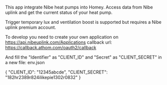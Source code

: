 This app integrate Nibe heat pumps into Homey.
Access data from Nibe uplink and get the current status of your heat pump.

Trigger temporary lux and ventilation boost is supported but requires a Nibe uplink premium account.

To develop you need to create your own application on https://api.nibeuplink.com/Applications
callback url: https://callback.athom.com/oauth2/callback

And fill the "Identifier" as "CLIENT_ID" and "Secret" as "CLIENT_SECRET" in a new file:
env.json 

{
  "CLIENT_ID": "12345abcde",
  "CLIENT_SECRET": "182hr2389r824ilikepie1302r0832"
}
